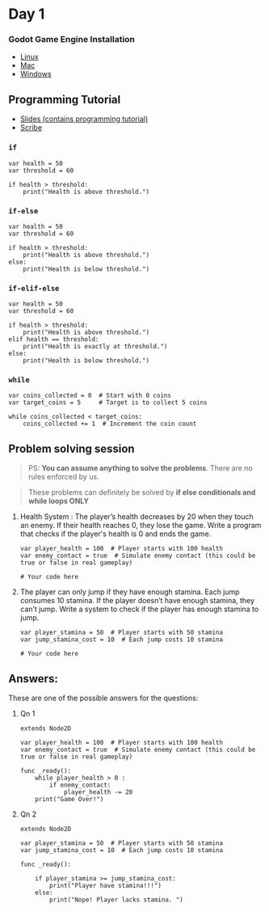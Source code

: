# Day 1

### Godot Game Engine Installation

* [Linux](https://github.com/godotengine/godot/releases/download/4.3-stable/Godot_v4.3-stable_linux.x86_64.zip)
* [Mac](https://github.com/godotengine/godot/releases/download/4.3-stable/Godot_v4.3-stable_macos.universal.zip)
* [Windows](https://github.com/godotengine/godot/releases/download/4.3-stable/Godot_v4.3-stable_win64.exe.zip)

## Programming Tutorial

* [Slides (contains programming tutorial)](https://drive.google.com/file/d/1fpZjl16ualCV9AlnSVg6adW2BKFQCaww/view)
* [Scribe](https://drive.google.com/file/d/1rcB86wGxeHz0LcwtYhhjcCjEALaWAebx/view?usp=sharing)

### `if`

```gdscript
var health = 50
var threshold = 60

if health > threshold:
    print("Health is above threshold.")
```

### `if-else`

```gdscript
var health = 50
var threshold = 60

if health > threshold:
    print("Health is above threshold.")
else:
    print("Health is below threshold.")
```

### `if-elif-else`

```gdscript
var health = 50
var threshold = 60

if health > threshold:
    print("Health is above threshold.")
elif health == threshold:
    print("Health is exactly at threshold.")
else:
    print("Health is below threshold.")
```

### `while`

```gdscript
var coins_collected = 0  # Start with 0 coins
var target_coins = 5     # Target is to collect 5 coins

while coins_collected < target_coins:
    coins_collected += 1  # Increment the coin count

```

## Problem solving session
> PS: **You can assume anything to solve the problems**. There are no rules enforced by us. 

>  These problems can definitely be solved by **if else conditionals and while loops ONLY**

1. Health System : The player’s health decreases by 20 when they touch an enemy. If their health reaches 0, they lose the game. Write a program that checks if the player's health is 0 and ends the game.
    ```gdscript
    var player_health = 100  # Player starts with 100 health
    var enemy_contact = true  # Simulate enemy contact (this could be true or false in real gameplay)

    # Your code here

    ```

2. The player can only jump if they have enough stamina. Each jump consumes 10 stamina. If the player doesn’t have enough stamina, they can’t jump. Write a system to check if the player has enough stamina to jump.

    ```gdscript
    var player_stamina = 50  # Player starts with 50 stamina
    var jump_stamina_cost = 10  # Each jump costs 10 stamina

    # Your code here

    ```

## Answers: 

These are one of the possible answers for the questions: 

1. Qn 1

    ```gdscript
    extends Node2D

    var player_health = 100  # Player starts with 100 health
    var enemy_contact = true  # Simulate enemy contact (this could be true or false in real gameplay)

    func _ready():
        while player_health > 0 :
            if enemy_contact:
                player_health -= 20
        print("Game Over!")
    ```
    
2. Qn 2
    ```gdscript
    extends Node2D

    var player_stamina = 50  # Player starts with 50 stamina
    var jump_stamina_cost = 10  # Each jump costs 10 stamina
    
    func _ready():
        
        if player_stamina >= jump_stamina_cost:
            print("Player have stamina!!!")
        else:
            print("Nope! Player lacks stamina. ")
    ```
